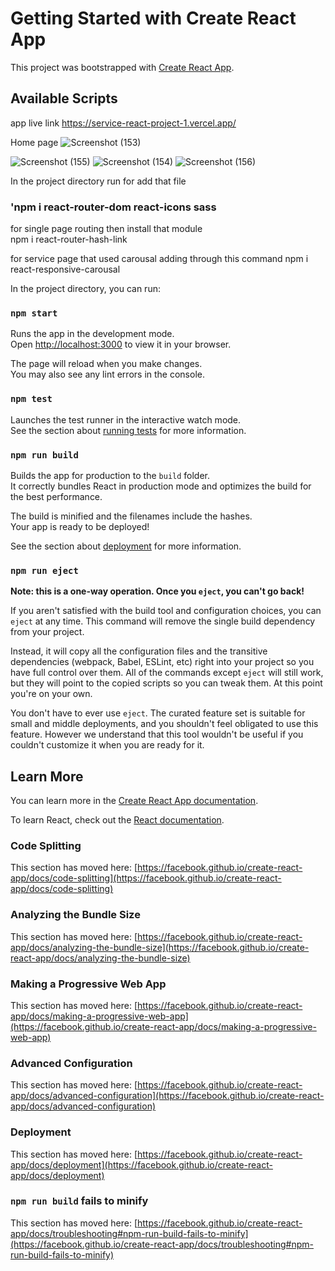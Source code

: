 # Getting Started with Create React App

This project was bootstrapped with [Create React App](https://github.com/facebook/create-react-app).

## Available Scripts
app live link
https://service-react-project-1.vercel.app/


Home page
![Screenshot (153)](https://github.com/abhishek-kumar-91/Service-react-project-1/assets/111195553/ef66a167-ff2a-4083-b2aa-1a807d58cbe7)


![Screenshot (155)](https://github.com/abhishek-kumar-91/Service-react-project-1/assets/111195553/a49630da-fbf6-4dbb-b08c-bf532500ffd6)
![Screenshot (154)](https://github.com/abhishek-kumar-91/Service-react-project-1/assets/111195553/f3978c62-b968-414f-b6d0-78c92f2cc8bd)
![Screenshot (156)](https://github.com/abhishek-kumar-91/Service-react-project-1/assets/111195553/3d5e826a-0aa7-4716-aa60-39120bc3a8e6)

In the project directory run for add that file
### 'npm i react-router-dom react-icons sass

for single page routing then install that module\
npm i react-router-hash-link

for service page that used carousal adding through this command
npm i react-responsive-carousal


In the project directory, you can run:

### `npm start`

Runs the app in the development mode.\
Open [http://localhost:3000](http://localhost:3000) to view it in your browser.

The page will reload when you make changes.\
You may also see any lint errors in the console.

### `npm test`

Launches the test runner in the interactive watch mode.\
See the section about [running tests](https://facebook.github.io/create-react-app/docs/running-tests) for more information.

### `npm run build`

Builds the app for production to the `build` folder.\
It correctly bundles React in production mode and optimizes the build for the best performance.

The build is minified and the filenames include the hashes.\
Your app is ready to be deployed!

See the section about [deployment](https://facebook.github.io/create-react-app/docs/deployment) for more information.

### `npm run eject`

**Note: this is a one-way operation. Once you `eject`, you can't go back!**

If you aren't satisfied with the build tool and configuration choices, you can `eject` at any time. This command will remove the single build dependency from your project.

Instead, it will copy all the configuration files and the transitive dependencies (webpack, Babel, ESLint, etc) right into your project so you have full control over them. All of the commands except `eject` will still work, but they will point to the copied scripts so you can tweak them. At this point you're on your own.

You don't have to ever use `eject`. The curated feature set is suitable for small and middle deployments, and you shouldn't feel obligated to use this feature. However we understand that this tool wouldn't be useful if you couldn't customize it when you are ready for it.

## Learn More

You can learn more in the [Create React App documentation](https://facebook.github.io/create-react-app/docs/getting-started).

To learn React, check out the [React documentation](https://reactjs.org/).

### Code Splitting

This section has moved here: [https://facebook.github.io/create-react-app/docs/code-splitting](https://facebook.github.io/create-react-app/docs/code-splitting)

### Analyzing the Bundle Size

This section has moved here: [https://facebook.github.io/create-react-app/docs/analyzing-the-bundle-size](https://facebook.github.io/create-react-app/docs/analyzing-the-bundle-size)

### Making a Progressive Web App

This section has moved here: [https://facebook.github.io/create-react-app/docs/making-a-progressive-web-app](https://facebook.github.io/create-react-app/docs/making-a-progressive-web-app)

### Advanced Configuration

This section has moved here: [https://facebook.github.io/create-react-app/docs/advanced-configuration](https://facebook.github.io/create-react-app/docs/advanced-configuration)

### Deployment

This section has moved here: [https://facebook.github.io/create-react-app/docs/deployment](https://facebook.github.io/create-react-app/docs/deployment)

### `npm run build` fails to minify

This section has moved here: [https://facebook.github.io/create-react-app/docs/troubleshooting#npm-run-build-fails-to-minify](https://facebook.github.io/create-react-app/docs/troubleshooting#npm-run-build-fails-to-minify)
